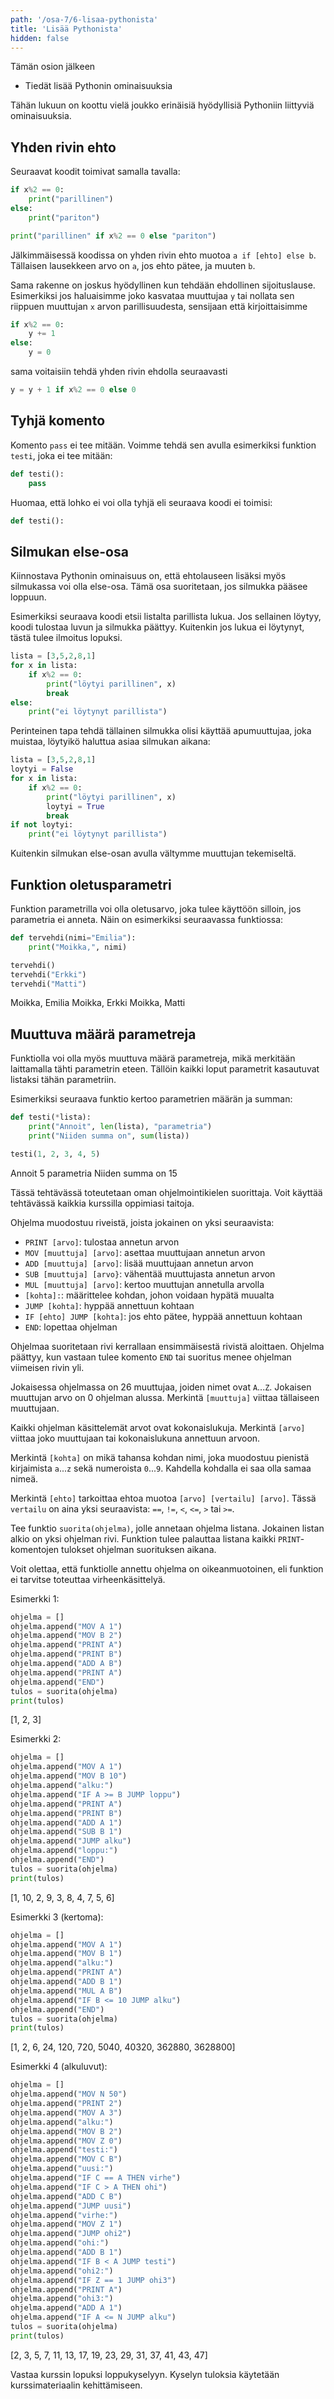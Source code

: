 ```yaml
---
path: '/osa-7/6-lisaa-pythonista'
title: 'Lisää Pythonista'
hidden: false
---
```


<text-box variant='learningObjectives' name='Oppimistavoitteet'>

Tämän osion jälkeen

- Tiedät lisää Pythonin ominaisuuksia

</text-box>

Tähän lukuun on koottu vielä joukko erinäisiä hyödyllisiä Pythoniin liittyviä ominaisuuksia.

## Yhden rivin ehto

Seuraavat koodit toimivat samalla tavalla:

```python
if x%2 == 0:
    print("parillinen")
else:
    print("pariton")
```

```python
print("parillinen" if x%2 == 0 else "pariton")
```

Jälkimmäisessä koodissa on yhden rivin ehto muotoa `a if [ehto] else b`. Tällaisen lausekkeen arvo on `a`, jos ehto pätee, ja muuten `b`.

Sama rakenne on joskus hyödyllinen kun tehdään ehdollinen sijoituslause. Esimerkiksi jos haluaisimme joko kasvataa muuttujaa `y` tai nollata sen riippuen muuttujan `x` arvon parillisuudesta, sensijaan että kirjoittaisimme

```python
if x%2 == 0:
    y += 1
else:
    y = 0
```

sama voitaisiin tehdä yhden rivin ehdolla seuraavasti

```python
y = y + 1 if x%2 == 0 else 0
```

## Tyhjä komento

Komento `pass` ei tee mitään. Voimme tehdä sen avulla esimerkiksi funktion `testi`, joka ei tee mitään:

```python
def testi():
    pass
```

Huomaa, että lohko ei voi olla tyhjä eli seuraava koodi ei toimisi:

```python
def testi():
```

## Silmukan else-osa

Kiinnostava Pythonin ominaisuus on, että ehtolauseen lisäksi myös silmukassa voi olla else-osa. Tämä osa suoritetaan, jos silmukka pääsee loppuun.

Esimerkiksi seuraava koodi etsii listalta parillista lukua. Jos sellainen löytyy, koodi tulostaa luvun ja silmukka päättyy. Kuitenkin jos lukua ei löytynyt, tästä tulee ilmoitus lopuksi.

```python
lista = [3,5,2,8,1]
for x in lista:
    if x%2 == 0:
        print("löytyi parillinen", x)
        break
else:
    print("ei löytynyt parillista")
```

Perinteinen tapa tehdä tällainen silmukka olisi käyttää apumuuttujaa, joka muistaa, löytyikö haluttua asiaa silmukan aikana:

```python
lista = [3,5,2,8,1]
loytyi = False
for x in lista:
    if x%2 == 0:
        print("löytyi parillinen", x)
        loytyi = True
        break
if not loytyi:
    print("ei löytynyt parillista")
```

Kuitenkin silmukan else-osan avulla vältymme muuttujan tekemiseltä.

## Funktion oletusparametri

Funktion parametrilla voi olla oletusarvo, joka tulee käyttöön silloin, jos parametria ei anneta. Näin on esimerkiksi seuraavassa funktiossa:

```python
def tervehdi(nimi="Emilia"):
    print("Moikka,", nimi)

tervehdi()
tervehdi("Erkki")
tervehdi("Matti")
```

<sample-output>

Moikka, Emilia
Moikka, Erkki
Moikka, Matti

</sample-output>

## Muuttuva määrä parametreja

Funktiolla voi olla myös muuttuva määrä parametreja, mikä merkitään laittamalla tähti parametrin eteen. Tällöin kaikki loput parametrit kasautuvat listaksi tähän parametriin.

Esimerkiksi seuraava funktio kertoo parametrien määrän ja summan:

```python
def testi(*lista):
    print("Annoit", len(lista), "parametria")
    print("Niiden summa on", sum(lista))

testi(1, 2, 3, 4, 5)
```

<sample-output>

Annoit 5 parametria
Niiden summa on 15

</sample-output>

<programming-exercise name='Oma ohjelmointikieli' tmcname='osa07-18_oma_ohjelmointikieli'>

Tässä tehtävässä toteutetaan oman ohjelmointikielen suorittaja. Voit käyttää tehtävässä kaikkia kurssilla oppimiasi taitoja.

Ohjelma muodostuu riveistä, joista jokainen on yksi seuraavista:

* `PRINT [arvo]`: tulostaa annetun arvon
* `MOV [muuttuja] [arvo]`: asettaa muuttujaan annetun arvon
* `ADD [muuttuja] [arvo]`: lisää muuttujaan annetun arvon
* `SUB [muuttuja] [arvo}`: vähentää muuttujasta annetun arvon
* `MUL [muuttuja] [arvo]`: kertoo muuttujan annetulla arvolla
* `[kohta]:`: määrittelee kohdan, johon voidaan hypätä muualta
* `JUMP [kohta]`: hyppää annettuun kohtaan
* `IF [ehto] JUMP [kohta]`: jos ehto pätee, hyppää annettuun kohtaan
* `END`: lopettaa ohjelman

Ohjelmaa suoritetaan rivi kerrallaan ensimmäisestä rivistä aloittaen. Ohjelma päättyy, kun vastaan tulee komento `END` tai suoritus menee ohjelman viimeisen rivin yli.

Jokaisessa ohjelmassa on 26 muuttujaa, joiden nimet ovat `A`...`Z`. Jokaisen muuttujan arvo on 0 ohjelman alussa. Merkintä `[muuttuja]` viittaa tällaiseen muuttujaan.

Kaikki ohjelman käsittelemät arvot ovat kokonaislukuja. Merkintä `[arvo]` viittaa joko muuttujaan tai kokonaislukuna annettuun arvoon.

Merkintä `[kohta]` on mikä tahansa kohdan nimi, joka muodostuu pienistä kirjaimista `a`...`z` sekä numeroista `0`...`9`. Kahdella kohdalla ei saa olla samaa nimeä.

Merkintä `[ehto]` tarkoittaa ehtoa muotoa `[arvo] [vertailu] [arvo]`. Tässä `vertailu` on aina yksi seuraavista: `==`, `!=`, `<`, `<=`, `>` tai `>=`.

Tee funktio `suorita(ohjelma)`, jolle annetaan ohjelma listana. Jokainen listan alkio on yksi ohjelman rivi. Funktion tulee palauttaa listana kaikki `PRINT`-komentojen tulokset ohjelman suorituksen aikana.

Voit olettaa, että funktiolle annettu ohjelma on oikeanmuotoinen, eli funktion ei tarvitse toteuttaa virheenkäsittelyä.

Esimerkki 1:

```python
ohjelma = []
ohjelma.append("MOV A 1")
ohjelma.append("MOV B 2")
ohjelma.append("PRINT A")
ohjelma.append("PRINT B")
ohjelma.append("ADD A B")
ohjelma.append("PRINT A")
ohjelma.append("END")
tulos = suorita(ohjelma)
print(tulos)
```

<sample-output>

[1, 2, 3]

</sample-output>

Esimerkki 2:

```python
ohjelma = []
ohjelma.append("MOV A 1")
ohjelma.append("MOV B 10")
ohjelma.append("alku:")
ohjelma.append("IF A >= B JUMP loppu")
ohjelma.append("PRINT A")
ohjelma.append("PRINT B")
ohjelma.append("ADD A 1")
ohjelma.append("SUB B 1")
ohjelma.append("JUMP alku")
ohjelma.append("loppu:")
ohjelma.append("END")
tulos = suorita(ohjelma)
print(tulos)
```

<sample-output>

[1, 10, 2, 9, 3, 8, 4, 7, 5, 6]

</sample-output>

Esimerkki 3 (kertoma):

```python
ohjelma = []
ohjelma.append("MOV A 1")
ohjelma.append("MOV B 1")
ohjelma.append("alku:")
ohjelma.append("PRINT A")
ohjelma.append("ADD B 1")
ohjelma.append("MUL A B")
ohjelma.append("IF B <= 10 JUMP alku")
ohjelma.append("END")
tulos = suorita(ohjelma)
print(tulos)
```

<sample-output>

[1, 2, 6, 24, 120, 720, 5040, 40320, 362880, 3628800]

</sample-output>

Esimerkki 4 (alkuluvut):

```python
ohjelma = []
ohjelma.append("MOV N 50")
ohjelma.append("PRINT 2")
ohjelma.append("MOV A 3")
ohjelma.append("alku:")
ohjelma.append("MOV B 2")
ohjelma.append("MOV Z 0")
ohjelma.append("testi:")
ohjelma.append("MOV C B")
ohjelma.append("uusi:")
ohjelma.append("IF C == A THEN virhe")
ohjelma.append("IF C > A THEN ohi")
ohjelma.append("ADD C B")
ohjelma.append("JUMP uusi")
ohjelma.append("virhe:")
ohjelma.append("MOV Z 1")
ohjelma.append("JUMP ohi2")
ohjelma.append("ohi:")
ohjelma.append("ADD B 1")
ohjelma.append("IF B < A JUMP testi")
ohjelma.append("ohi2:")
ohjelma.append("IF Z == 1 JUMP ohi3")
ohjelma.append("PRINT A")
ohjelma.append("ohi3:")
ohjelma.append("ADD A 1")
ohjelma.append("IF A <= N JUMP alku")
tulos = suorita(ohjelma)
print(tulos)
```

<sample-output>

[2, 3, 5, 7, 11, 13, 17, 19, 23, 29, 31, 37, 41, 43, 47]

</sample-output>

</programming-exercise>

Vastaa kurssin lopuksi loppukyselyyn. Kyselyn tuloksia käytetään kurssimateriaalin kehittämiseen.

<quiz id="99bc74e9-0e29-57b6-a995-3eafa3526325"></quiz>

